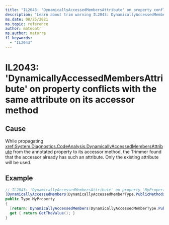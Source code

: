 ```yaml
---
title: "IL2043: 'DynamicallyAccessedMembersAttribute' on property conflicts with the same attribute on its accessor method"
description: "Learn about trim warning IL2043: DynamicallyAccessedMembersPropertyConflictsWithAccessorMethod"
ms.date: 08/25/2021
ms.topic: reference
author: mateoatr
ms.author: matorre
f1_keywords:
  - "IL2043"
---
```

# IL2043: 'DynamicallyAccessedMembersAttribute' on property conflicts with the same attribute on its accessor method

## Cause

While propagating <xref:System.Diagnostics.CodeAnalysis.DynamicallyAccessedMembersAttribute> from
the annotated property to its accessor method, the Trimmer found that the accessor
already has such an attribute. Only the existing attribute will be used.

## Example

```C#
// IL2043: 'DynamicallyAccessedMembersAttribute' on property 'MyProperty' conflicts with the same attribute on its accessor 'get_MyProperty'.
[DynamicallyAccessedMembers(DynamicallyAccessedMemberType.PublicMethods)]
public Type MyProperty
{
  [return: DynamicallyAccessedMembers(DynamicallyAccessedMemberType.PublicFields)]
  get { return GetTheValue(); }
}
```
